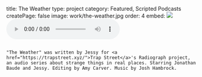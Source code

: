 title: The Weather
type: project
category: Featured, Scripted Podcasts
createPage: false
image: work/the-weather.jpg
order: 4
embed: <img src="{{siteBase}}/work/the-weather.jpg"><audio src="{{siteBase}}/work/the-weather.mp3" controls>

~~~

"The Weather" was written by Jessy for <a href="https://trapstreet.xyz/">Trap Street</a>'s Radiograph project, an audio series about strange things in real places. Starring Jonathan Baude and Jessy. Editing by Amy Carver. Music by Josh Hambrock.
